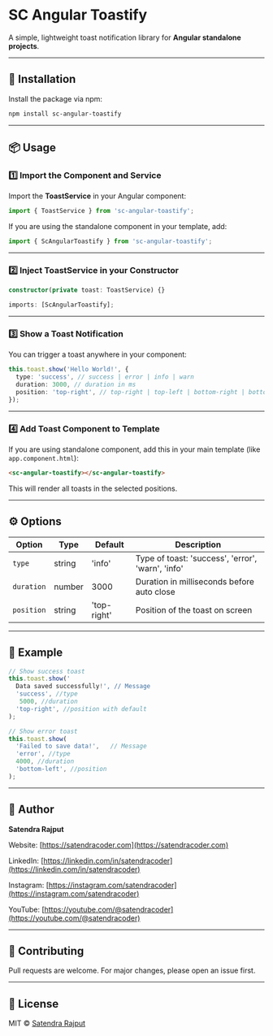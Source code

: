 # SC Angular Toastify

A simple, lightweight toast notification library for **Angular standalone projects**.

---

## 🚀 Installation

Install the package via npm:

```bash
npm install sc-angular-toastify
```

---

## 📦 Usage

### 1️⃣ Import the Component and Service

Import the **ToastService** in your Angular component:

```ts
import { ToastService } from 'sc-angular-toastify';
```

If you are using the standalone component in your template, add:

```ts
import { ScAngularToastify } from 'sc-angular-toastify';
```

---

### 2️⃣ Inject ToastService in your Constructor

```ts
constructor(private toast: ToastService) {}
```

```ts
imports: [ScAngularToastify];
```

---

### 3️⃣ Show a Toast Notification

You can trigger a toast anywhere in your component:

```ts
this.toast.show('Hello World!', {
  type: 'success', // success | error | info | warn
  duration: 3000, // duration in ms
  position: 'top-right', // top-right | top-left | bottom-right | bottom-left
});
```

---

### 4️⃣ Add Toast Component to Template

If you are using standalone component, add this in your main template (like `app.component.html`):

```html
<sc-angular-toastify></sc-angular-toastify>
```

This will render all toasts in the selected positions.

---

## ⚙️ Options

| Option     | Type   | Default     | Description                                       |
| ---------- | ------ | ----------- | ------------------------------------------------- |
| `type`     | string | 'info'      | Type of toast: 'success', 'error', 'warn', 'info' |
| `duration` | number | 3000        | Duration in milliseconds before auto close        |
| `position` | string | 'top-right' | Position of the toast on screen                   |

---

## 📜 Example

```ts
// Show success toast
this.toast.show('
  Data saved successfully!', // Message
  'success', //type
   5000, //duration
  'top-right', //position with default
);

// Show error toast
this.toast.show(
  'Failed to save data!',   // Message
  'error', //type
  4000, //duration
  'bottom-left', //position
);
```

---

## 👤 Author

**Satendra Rajput**

Website: [https://satendracoder.com](https://satendracoder.com)

LinkedIn: [https://linkedin.com/in/satendracoder](https://linkedin.com/in/satendracoder)

Instagram: [https://instagram.com/satendracoder](https://instagram.com/satendracoder)

YouTube: [https://youtube.com/@satendracoder](https://youtube.com/@satendracoder)

---

## 🤝 Contributing

Pull requests are welcome. For major changes, please open an issue first.

---

## 📄 License

MIT © [Satendra Rajput](https://satendracoder.com)
